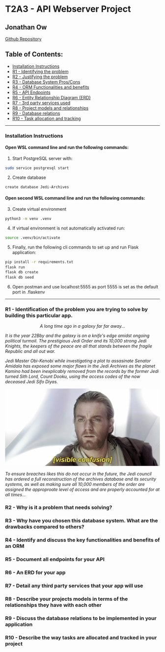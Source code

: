 # T2A3 - API Webserver Project
## Jonathan Ow 

[Github Repository](https://github.com/Jow17/API-Webserver-Jedi-Archives)

## Table of Contents:
-  [Installation Instructions](#installation-instructions)
- [R1 - Identifying the problem](#r1---identification-of-the-problem-you-are-trying-to-solve-by-building-this-particular-app)
- [R2 - Justifying the problem](#r2---why-is-it-a-problem-that-needs-solving)
- [R3 - Database System Pros/Cons](#r3---why-have-you-chosen-this-database-system-what-are-the-drawbacks-compared-to-others)
- [R4 - ORM Functionalities and benefits](#r4---identify-and-discuss-the-key-functionalities-and-benefits-of-an-orm)
- [R5 - API Endpoints](#r5---document-all-endpoints-for-your-api)
- [R6 - Entity Relationship Diagram (ERD)](#r6---an-erd-for-your-app)
- [R7 - 3rd party services used](#r7---detail-any-third-party-services-that-your-app-will-use)
- [R8 - Project models and relationships](#r8---describe-your-projects-models-in-terms-of-the-relationships-they-have-with-each-other)
- [R9 - Database relations](#r9---discuss-the-database-relations-to-be-implemented-in-your-application)
- [R10 - Task allocation and tracking](#r10---describe-the-way-tasks-are-allocated-and-tracked-in-your-project)

---
### **Installation Instructions**

#### **Open WSL command line and run the following commands:**
1. Start PostgreSQL server with:
```sh
sudo service postgresql start
```
2. Create database
```sh
create database Jedi-Archives
```
#### **Open second WSL command line and run the following commands:**
3. Create virtual environment
```sh
python3 -m venv .venv
```
4. If virtual environment is not automatically activated run:
```sh
source .venv/bin/activate
```
5. Finally, run the following cli commands to set up and run Flask application:
```sh
pip install -r requirements.txt
flask run
flask db create
flask db seed
```
6. Open postman and use localhost:5555 as port 5555 is set as the default port in .flaskenv

---
### **R1 - Identification of the problem you are trying to solve by building this particular app.**

<p align="center"><em>A long time ago in a galaxy far far away...<br>

It is the year 22Bby and the galaxy is on a knife's edge amidst ongoing political turmoil. The prestigious Jedi Order and its 10,000 strong Jedi Knights, the keepers of the peace are all that stands between the fragile Republic and all out war. <br>

Jedi Master Obi-Kenobi while investigating a plot to assasinate Senator Amidala has exposed some major flaws in the Jedi Archives as the planet Kamino had been inexplicably removed from the records by the former Jedi turned Sith Lord, Count Dooku, using the access codes of the now deceased Jedi Sifo Diyas. <br>

![Visble Confusion](docs/visible_confusion.jpg)

To ensure breaches likes this do not occur in the future, the Jedi council has ordered a full reconstruction of the archives database and its security systems, as well as making sure all 10,000 members of the order are assigned the approproate level of access and are properly accounted for at all times...
</em>

### **R2 - Why is it a problem that needs solving?**


### **R3 - Why have you chosen this database system. What are the drawbacks compared to others?**

### **R4 - Identify and discuss the key functionalities and benefits of an ORM**

### **R5 - Document all endpoints for your API**

### **R6 - An ERD for your app**

### **R7 - Detail any third party services that your app will use**

### **R8 - Describe your projects models in terms of the relationships they have with each other**

### **R9 - Discuss the database relations to be implemented in your application**

### **R10 - Describe the way tasks are allocated and tracked in your project**